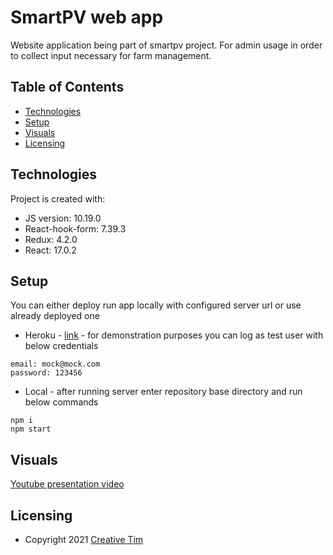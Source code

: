 # SmartPV web app

Website application being part of smartpv project. For admin usage in order to collect input necessary for farm
management.

## Table of Contents

- [Technologies](#Technologies)
- [Setup](#Setup)
- [Visuals](#Visuals)
- [Licensing](#Licensing)

## Technologies

Project is created with:

* JS version: 10.19.0
* React-hook-form: 7.39.3
* Redux: 4.2.0
* React: 17.0.2

## Setup

You can either deploy run app locally with configured server url or use already deployed one

* Heroku - [link](https://smart-pv-web-app.herokuapp.com/) - for demonstration purposes you can log as test user with
  below credentials

```
email: mock@mock.com
password: 123456
```

* Local - after running server enter repository base directory and run below commands

```
npm i 
npm start
```

## Visuals

[Youtube presentation video](https://youtu.be/RKtBr8p_Vjg)

## Licensing

- Copyright 2021 [Creative Tim](https://www.creative-tim.com?ref=readme-mdr)
